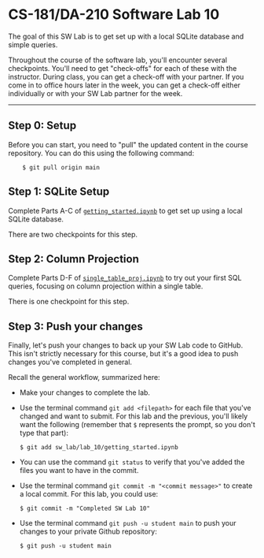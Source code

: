 # CS-181/DA-210 Software Lab 10

The goal of this SW Lab is to get set up with a local SQLite database and simple queries.

Throughout the course of the software lab, you'll encounter several checkpoints.  You'll need to get "check-offs" for each of these with the instructor.  During class, you can get a check-off with your partner.  If you come in to office hours later in the week, you can get a check-off either individually or with your SW Lab partner for the week.

---

## Step 0: Setup

Before you can start, you need to "pull" the updated content in the course repository.  You can do this using the following command:

```
    $ git pull origin main
```

## Step 1: SQLite Setup

Complete Parts A-C of [`getting_started.ipynb`](getting_started.ipynb) to get set up using a local SQLite database.

There are two checkpoints for this step.

## Step 2: Column Projection

Complete Parts D-F of [`single_table_proj.ipynb`](single_table_proj.ipynb) to try out your first SQL queries, focusing on column projection within a single table.

There is one checkpoint for this step.

## Step 3: Push your changes

Finally, let's push your changes to back up your SW Lab code to GitHub.  This isn't strictly necessary for this course, but it's a good idea to push changes you've completed in general.

Recall the general workflow, summarized here:

- Make your changes to complete the lab.

- Use the terminal command `git add <filepath>` for each file that you've changed and want to submit.  For this lab and the previous, you'll likely want the following (remember that `$` represents the prompt, so you don't type that part):

    ```
    $ git add sw_lab/lab_10/getting_started.ipynb
    
    ```

- You can use the command `git status` to verify that you've added the files you want to have in the commit.

- Use the terminal command `git commit -m "<commit message>"` to create a local commit.  For this lab, you could use:

    ```
    $ git commit -m "Completed SW Lab 10"
    ```

- Use the terminal command `git push -u student main` to push your changes to your private Github repository:

    ```
    $ git push -u student main
    ```